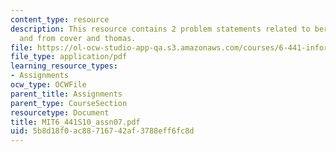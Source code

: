 ```yaml
---
content_type: resource
description: This resource contains 2 problem statements related to bernoulli theorem
  and from cover and thomas.
file: https://ol-ocw-studio-app-qa.s3.amazonaws.com/courses/6-441-information-theory-spring-2010/5b8d18f0ac88716742af3788eff6fc8d_MIT6_441S10_assn07.pdf
file_type: application/pdf
learning_resource_types:
- Assignments
ocw_type: OCWFile
parent_title: Assignments
parent_type: CourseSection
resourcetype: Document
title: MIT6_441S10_assn07.pdf
uid: 5b8d18f0-ac88-7167-42af-3788eff6fc8d
---
```

